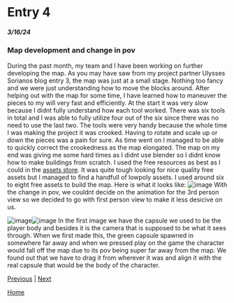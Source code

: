 # Entry 4
##### 3/16/24

### Map development and change in pov
During the past month, my team and I have been working on further developing the map. As you may have saw from my project partner Ulysses Sorianos blog entry 3, the map was just at a small stage. Nothing too fancy and we were just understanding how to move the blocks around. After helping out with the map for some time, I have learned how to maneuver the pieces to my will very fast and efficiently. At the start it was very slow because I didnt fully understand how each tool worked. There was six tools in total and I was able to fully utilize four out of the six since there was no need to use the last two. The tools were very handy because the whole time I was making the project it was crooked. Having to rotate and scale up or down the pieces was a pain for sure. As time went on I managed to be able to quickly correct the crookedness as the map elongated. The map on my end was giving me some hard times as I didnt use blender so I didnt know how to make buildings from scratch. I used the free resources as best as I could in the  [ assets store](https://assetstore.unity.com/popular-assets/cities?clickref=1101lyifNRmj&utm_source=partnerize&utm_medium=affiliate&utm_campaign=unity_affiliate#free-cities-fZwT). It was quite tough looking for nice quality free assets but I managed to find a handfull of lowpoly assets. I used around six to eight free assets to build the map. Here is what it looks like: ![image](https://github.com/jaidena2277/apcsa-freedom-project/assets/91745222/6dfada75-bde0-4e3a-a16d-386b10e2df83) With the change in pov, we couldnt decide on the animation for the 3rd person view so we decided to go with first person view to make it less desicive on us. 

![image](https://github.com/jaidena2277/apcsa-freedom-project/assets/91745222/f987b4ee-827d-434b-8656-d8a495c41fb8)![image](https://github.com/jaidena2277/apcsa-freedom-project/assets/91745222/691134e3-6fa9-4605-869b-46b2834838a0)
In the first image we have the capsule we used to be the player body and besides it is the camera that is supposed to be what it sees through. When we first made this, the green capsule spawned in somewhere far away and when we pressed play on the game the character would fall off the map due to its pov being super far away from the map. We found out that we have to drag it from wherever it was and align it with the real capsule that would be the body of the character.




[Previous](entry03.md) | [Next](entry05.md)

[Home](../README.md)
